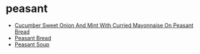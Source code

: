 # peasant

 * [Cucumber Sweet Onion And Mint With Curried Mayonnaise On Peasant Bread](../index/c/cucumber-sweet-onion-and-mint-with-curried-mayonnaise-on-peasant-bread-10476.json)
 * [Peasant Bread](../index/p/peasant-bread.json)
 * [Peasant Soup](../index/p/peasant-soup.json)
